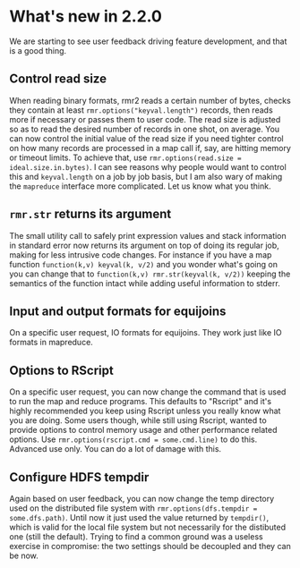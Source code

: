 # What's new in 2.2.0 

We are starting to see user feedback driving feature development, and that is a good thing.

## Control read size

When reading binary formats, rmr2 reads a certain number of bytes, checks they contain at least `rmr.options("keyval.length")` records, then reads more if necessary or passes them to user code. The read size is adjusted so as to read the desired number of records in one shot, on average. You can now control the initial value of the read size if you need tighter control on how many records are processed in a map call if, say, are hitting memory or timeout limits. To achieve that, use `rmr.options(read.size = ideal.size.in.bytes)`. I can see reasons why people would want to control this and `keyval.length` on a job by job basis, but I am also wary of making the `mapreduce` interface more complicated. Let us know what you think.

## `rmr.str` returns its argument

The small utility call to safely print expression values and stack information in standard error now returns its argument on top of doing its regular job, making for less intrusive code changes. For instance if you have a map function `function(k,v) keyval(k, v/2)` and you wonder what's going on you can change that to `function(k,v) rmr.str(keyval(k, v/2))` keeping the semantics of the function intact while adding useful information to stderr.

## Input and output formats for equijoins

On a specific user request, IO formats for equijoins. They work just like IO formats in mapreduce.

## Options to RScript

On a specific user request, you can now change the command that is used to run the map and reduce programs. This defaults to "Rscript" and it's highly recommended you keep using Rscript unless you really know what you are doing. Some users though, while still using Rscript, wanted to provide options to control memory usage and other performance related options. Use `rmr.options(rscript.cmd = some.cmd.line)` to do this. Advanced use only. You can do a lot of damage with this.

## Configure HDFS tempdir

Again based on user feedback, you can now change the temp directory used on the distributed file system with `rmr.options(dfs.tempdir = some.dfs.path)`. Until now it just used the value returned by `tempdir()`, which is valid for the local file system but not necessarily for the distibuted one (still the default). Trying to find a common ground was a useless exercise in compromise: the two settings should be decoupled and they can be now.
